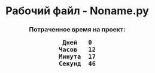 <h1><center>Рабочий файл - Noname.py</center></h1><h3><center>Потраченное время на проект:</center><center><pre>﻿Дней	0
Часов	12
Минута	17
Секунд	46</pre></center></h3>